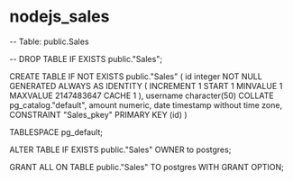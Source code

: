 # nodejs_sales

-- Table: public.Sales

-- DROP TABLE IF EXISTS public."Sales";

CREATE TABLE IF NOT EXISTS public."Sales"
(
    id integer NOT NULL GENERATED ALWAYS AS IDENTITY ( INCREMENT 1 START 1 MINVALUE 1 MAXVALUE 2147483647 CACHE 1 ),
    username character(50) COLLATE pg_catalog."default",
    amount numeric,
    date timestamp without time zone,
    CONSTRAINT "Sales_pkey" PRIMARY KEY (id)
)

TABLESPACE pg_default;

ALTER TABLE IF EXISTS public."Sales"
    OWNER to postgres;

GRANT ALL ON TABLE public."Sales" TO postgres WITH GRANT OPTION;
